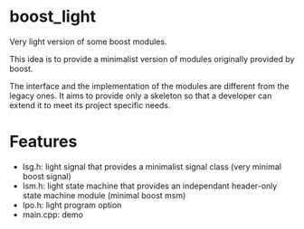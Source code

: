 # boost_light

Very light version of some boost modules.

This idea is to provide a minimalist version of modules originally
provided by boost.

The interface and the implementation of the modules are different from the
legacy ones. It aims to provide only a skeleton so that a developer can extend
it to meet its project specific needs.

# Features

* lsg.h: light signal that provides a minimalist signal class (very minimal boost signal)
* lsm.h: light state machine that provides an independant header-only state machine module (minimal boost msm)
* lpo.h: light program option
* main.cpp: demo

